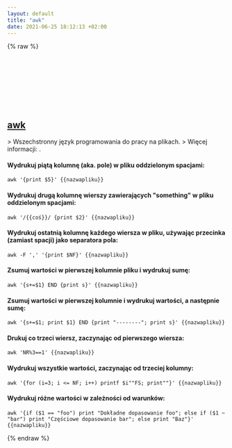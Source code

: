 ```yaml
---
layout: default
title: "awk"
date: 2021-06-25 18:12:13 +02:00
---
```

{% raw %}
<h2 id="awk">
  <a href="/pl/common/awk.html">awk</a> <a href="#awk"><svg class="icon">
    <use href="/assets/images/unicode_sprite.svg#link" />
  </svg></a>
</h2>
> Wszechstronny język programowania do pracy na plikach.
> Więcej informacji: <https://github.com/onetrueawk/awk>.

#### Wydrukuj piątą kolumnę (aka. pole) w pliku oddzielonym spacjami:
```shell
awk '{print $5}' {{nazwapliku}}
```
#### Wydrukuj drugą kolumnę wierszy zawierających "something" w pliku oddzielonym spacjami:
```shell
awk '/{{coś}}/ {print $2}' {{nazwapliku}}
```
#### Wydrukuj ostatnią kolumnę każdego wiersza w pliku, używając przecinka (zamiast spacji) jako separatora pola:
```shell
awk -F ',' '{print $NF}' {{nazwapliku}}
```
#### Zsumuj wartości w pierwszej kolumnie pliku i wydrukuj sumę:
```shell
awk '{s+=$1} END {print s}' {{nazwapliku}}
```
#### Zsumuj wartości w pierwszej kolumnie i wydrukuj wartości, a następnie sumę:
```shell
awk '{s+=$1; print $1} END {print "--------"; print s}' {{nazwapliku}}
```
#### Drukuj co trzeci wiersz, zaczynając od pierwszego wiersza:
```shell
awk 'NR%3==1' {{nazwapliku}}
```
#### Wydrukuj wszystkie wartości, zaczynając od trzeciej kolumny:
```shell
awk '{for (i=3; i <= NF; i++) printf $i""FS; print""}' {{nazwapliku}}
```
#### Wydrukuj różne wartości w zależności od warunków:
```shell
awk '{if ($1 == "foo") print "Dokładne dopasowanie foo"; else if ($1 ~ "bar") print "Częściowe dopasowanie bar"; else print "Baz"}' {{nazwapliku}}
```
{% endraw %}